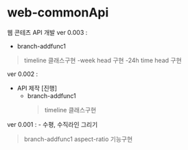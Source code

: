 # web-commonApi

웹 콘테츠 API 개발
ver 0.003 :
- branch-addfunc1
> timeline 클래스구현
> -week head 구현
> -24h time head 구현
     
ver 0.002 :
*  API 제작 [진행]
    - branch-addfunc1
      > timeline 클래스구현

ver 0.001 : - 수평, 수직라인 그리기

> branch-addfunc1
> aspect-ratio 기능구현
